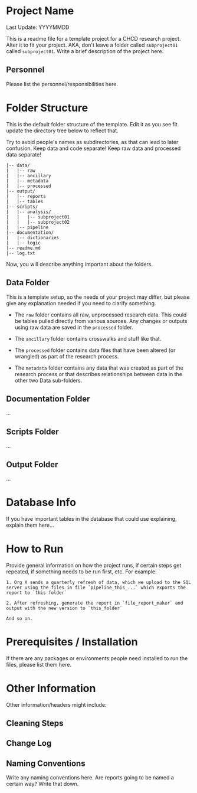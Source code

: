 # Project Name

Last Update: YYYYMMDD

This is a readme file for a template project for a CHCD research project. Alter it to fit your project. AKA, don't leave a folder called `subproject01` called `subproject01`. Write a brief description of the project here. 

## Personnel

Please list the personnel/responsibilities here.

# Folder Structure
This is the default folder structure of the template. Edit it as you see fit update the directory tree below to reflect that. 

Try to avoid people's names as subdirectories, as that can lead to later confusion. Keep data and code separate! Keep raw data and processed data separate! 

```
|-- data/
|   |-- raw
|   |-- ancillary
|   |-- metadata
|   |-- processed
|-- output/
|   |-- reports
|   |-- tables
|-- scripts/
|   |-- analysis/
|   |   |-- subproject01
|   |   |-- subproject02
|   |-- pipeline
|-- documentation/
|   |-- dictionaries
|   |-- logic
|-- readme.md
|-- log.txt
```

Now, you will describe anything important about the folders. 

## Data Folder

This is a template setup, so the needs of your project may differ, but please give any explanation needed if you need to clarify something. 

* The `raw` folder contains all raw, unprocessed research data. This could be tables pulled directly from various sources. Any changes or outputs using raw data are saved in the `processed` folder.

* The `ancillary` folder contains crosswalks and stuff like that.

* The `processed` folder contains data files that have been altered (or wrangled) as part of the research process. 

* The `metadata` folder contains any data that was created as part of the research process or that describes relationships between data in the other two Data sub-folders. 

## Documentation Folder

...

## Scripts Folder

...

## Output Folder

...

# Database Info

If you have important tables in the database that could use explaining, explain them here... 

# How to Run

Provide general information on how the project runs, if certain steps get repeated, if something needs to be run first, etc. For example:
```
1. Org X sends a quarterly refresh of data, which we upload to the SQL server using the files in file `pipeline_this_...` which exports the report to `this folder`

2. After refreshing, generate the report in `file_report_maker` and output with the new version to `this_folder`

And so on. 
```

# Prerequisites / Installation

If there are any packages or environments people need installed to run the files, please list them here.

# Other Information

Other information/headers might include:

## Cleaning Steps

## Change Log

## Naming Conventions

Write any naming conventions here. Are reports going to be named a certain way? Write that down. 

